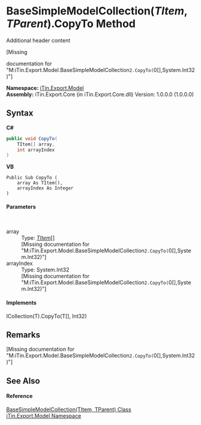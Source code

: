 # BaseSimpleModelCollection(*TItem*, *TParent*).CopyTo Method 
Additional header content 

\[Missing <summary> documentation for "M:iTin.Export.Model.BaseSimpleModelCollection`2.CopyTo(`0[],System.Int32)"\]

**Namespace:**&nbsp;<a href="ef57ffcc-e95e-b212-5a46-9aa6f5a3511f">iTin.Export.Model</a><br />**Assembly:**&nbsp;iTin.Export.Core (in iTin.Export.Core.dll) Version: 1.0.0.0 (1.0.0.0)

## Syntax

**C#**<br />
``` C#
public void CopyTo(
	TItem[] array,
	int arrayIndex
)
```

**VB**<br />
``` VB
Public Sub CopyTo ( 
	array As TItem(),
	arrayIndex As Integer
)
```


#### Parameters
&nbsp;<dl><dt>array</dt><dd>Type: <a href="b4adb97a-faa8-dcba-4b06-9f20cda532a6">*TItem*</a>[]<br />\[Missing <param name="array"/> documentation for "M:iTin.Export.Model.BaseSimpleModelCollection`2.CopyTo(`0[],System.Int32)"\]</dd><dt>arrayIndex</dt><dd>Type: System.Int32<br />\[Missing <param name="arrayIndex"/> documentation for "M:iTin.Export.Model.BaseSimpleModelCollection`2.CopyTo(`0[],System.Int32)"\]</dd></dl>

#### Implements
ICollection(T).CopyTo(T[], Int32)<br />

## Remarks
\[Missing <remarks> documentation for "M:iTin.Export.Model.BaseSimpleModelCollection`2.CopyTo(`0[],System.Int32)"\]

## See Also


#### Reference
<a href="b4adb97a-faa8-dcba-4b06-9f20cda532a6">BaseSimpleModelCollection(TItem, TParent) Class</a><br /><a href="ef57ffcc-e95e-b212-5a46-9aa6f5a3511f">iTin.Export.Model Namespace</a><br />